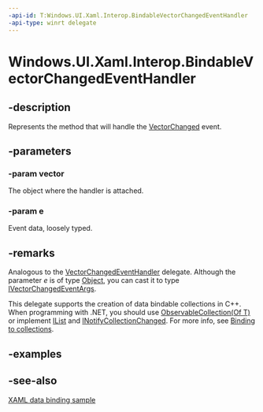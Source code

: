 ```yaml
---
-api-id: T:Windows.UI.Xaml.Interop.BindableVectorChangedEventHandler
-api-type: winrt delegate
---
```

<!-- Delegate syntax.
public delegate void BindableVectorChangedEventHandler(Windows.UI.Xaml.Interop.IBindableObservableVector vector, System.Object e)
-->
# Windows.UI.Xaml.Interop.BindableVectorChangedEventHandler

## -description
Represents the method that will handle the [VectorChanged](ibindableobservablevector_vectorchanged.md) event.



## -parameters
### -param vector
The object where the handler is attached.

### -param e
Event data, loosely typed.


## -remarks
Analogous to the [VectorChangedEventHandler<T>](../windows.foundation.collections/vectorchangedeventhandler_1.md) delegate. Although the parameter *e* is of type [Object](/dotnet/api/system.object?view=dotnet-uwp-10.0&preserve-view=true), you can cast it to type [IVectorChangedEventArgs](../windows.foundation.collections/ivectorchangedeventargs.md).

This delegate supports the creation of data bindable collections in C++. When programming with .NET, you should use [ObservableCollection(Of T)](/dotnet/api/system.collections.objectmodel.observablecollection-1?view=dotnet-uwp-10.0&preserve-view=true) or implement [IList](/dotnet/api/system.collections.ilist?view=dotnet-uwp-10.0&preserve-view=true) and [INotifyCollectionChanged](/dotnet/api/system.collections.specialized.inotifycollectionchanged?view=dotnet-uwp-10.0&preserve-view=true). For more info, see [Binding to collections](/windows/uwp/data-binding/data-binding-quickstart).

## -examples

## -see-also
[XAML data binding sample](https://github.com/Microsoft/Windows-universal-samples/tree/master/Samples/XamlBind)
